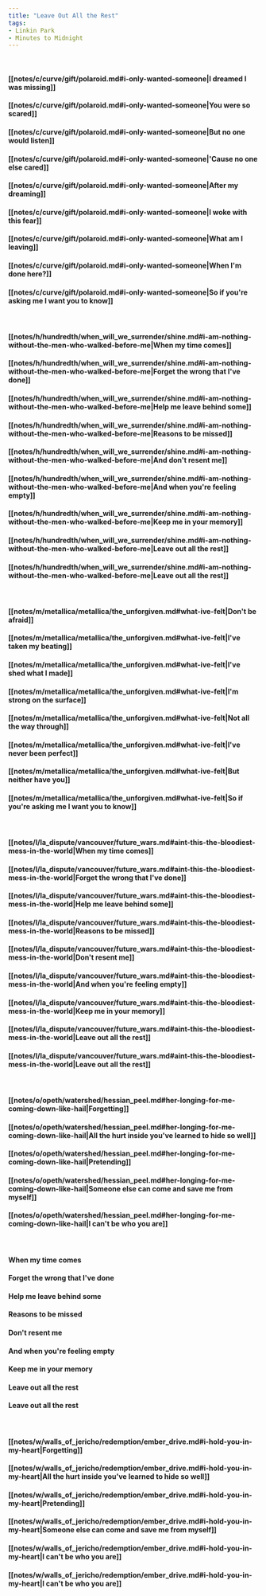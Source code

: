 ```yaml
---
title: "Leave Out All the Rest"
tags:
- Linkin Park
- Minutes to Midnight
---
```

&nbsp;
#### [[notes/c/curve/gift/polaroid.md#i-only-wanted-someone|I dreamed I was missing]]
#### [[notes/c/curve/gift/polaroid.md#i-only-wanted-someone|You were so scared]]
#### [[notes/c/curve/gift/polaroid.md#i-only-wanted-someone|But no one would listen]]
#### [[notes/c/curve/gift/polaroid.md#i-only-wanted-someone|'Cause no one else cared]]
#### [[notes/c/curve/gift/polaroid.md#i-only-wanted-someone|After my dreaming]]
#### [[notes/c/curve/gift/polaroid.md#i-only-wanted-someone|I woke with this fear]]
#### [[notes/c/curve/gift/polaroid.md#i-only-wanted-someone|What am I leaving]]
#### [[notes/c/curve/gift/polaroid.md#i-only-wanted-someone|When I'm done here?]]
#### [[notes/c/curve/gift/polaroid.md#i-only-wanted-someone|So if you're asking me I want you to know]]
&nbsp;
#### [[notes/h/hundredth/when_will_we_surrender/shine.md#i-am-nothing-without-the-men-who-walked-before-me|When my time comes]]
#### [[notes/h/hundredth/when_will_we_surrender/shine.md#i-am-nothing-without-the-men-who-walked-before-me|Forget the wrong that I've done]]
#### [[notes/h/hundredth/when_will_we_surrender/shine.md#i-am-nothing-without-the-men-who-walked-before-me|Help me leave behind some]]
#### [[notes/h/hundredth/when_will_we_surrender/shine.md#i-am-nothing-without-the-men-who-walked-before-me|Reasons to be missed]]
#### [[notes/h/hundredth/when_will_we_surrender/shine.md#i-am-nothing-without-the-men-who-walked-before-me|And don't resent me]]
#### [[notes/h/hundredth/when_will_we_surrender/shine.md#i-am-nothing-without-the-men-who-walked-before-me|And when you're feeling empty]]
#### [[notes/h/hundredth/when_will_we_surrender/shine.md#i-am-nothing-without-the-men-who-walked-before-me|Keep me in your memory]]
#### [[notes/h/hundredth/when_will_we_surrender/shine.md#i-am-nothing-without-the-men-who-walked-before-me|Leave out all the rest]]
#### [[notes/h/hundredth/when_will_we_surrender/shine.md#i-am-nothing-without-the-men-who-walked-before-me|Leave out all the rest]]
&nbsp;
#### [[notes/m/metallica/metallica/the_unforgiven.md#what-ive-felt|Don't be afraid]]
#### [[notes/m/metallica/metallica/the_unforgiven.md#what-ive-felt|I've taken my beating]]
#### [[notes/m/metallica/metallica/the_unforgiven.md#what-ive-felt|I've shed what I made]]
#### [[notes/m/metallica/metallica/the_unforgiven.md#what-ive-felt|I'm strong on the surface]]
#### [[notes/m/metallica/metallica/the_unforgiven.md#what-ive-felt|Not all the way through]]
#### [[notes/m/metallica/metallica/the_unforgiven.md#what-ive-felt|I've never been perfect]]
#### [[notes/m/metallica/metallica/the_unforgiven.md#what-ive-felt|But neither have you]]
#### [[notes/m/metallica/metallica/the_unforgiven.md#what-ive-felt|So if you're asking me I want you to know]]
&nbsp;
#### [[notes/l/la_dispute/vancouver/future_wars.md#aint-this-the-bloodiest-mess-in-the-world|When my time comes]]
#### [[notes/l/la_dispute/vancouver/future_wars.md#aint-this-the-bloodiest-mess-in-the-world|Forget the wrong that I've done]]
#### [[notes/l/la_dispute/vancouver/future_wars.md#aint-this-the-bloodiest-mess-in-the-world|Help me leave behind some]]
#### [[notes/l/la_dispute/vancouver/future_wars.md#aint-this-the-bloodiest-mess-in-the-world|Reasons to be missed]]
#### [[notes/l/la_dispute/vancouver/future_wars.md#aint-this-the-bloodiest-mess-in-the-world|Don't resent me]]
#### [[notes/l/la_dispute/vancouver/future_wars.md#aint-this-the-bloodiest-mess-in-the-world|And when you're feeling empty]]
#### [[notes/l/la_dispute/vancouver/future_wars.md#aint-this-the-bloodiest-mess-in-the-world|Keep me in your memory]]
#### [[notes/l/la_dispute/vancouver/future_wars.md#aint-this-the-bloodiest-mess-in-the-world|Leave out all the rest]]
#### [[notes/l/la_dispute/vancouver/future_wars.md#aint-this-the-bloodiest-mess-in-the-world|Leave out all the rest]]
&nbsp;
#### [[notes/o/opeth/watershed/hessian_peel.md#her-longing-for-me-coming-down-like-hail|Forgetting]]
#### [[notes/o/opeth/watershed/hessian_peel.md#her-longing-for-me-coming-down-like-hail|All the hurt inside you've learned to hide so well]]
#### [[notes/o/opeth/watershed/hessian_peel.md#her-longing-for-me-coming-down-like-hail|Pretending]]
#### [[notes/o/opeth/watershed/hessian_peel.md#her-longing-for-me-coming-down-like-hail|Someone else can come and save me from myself]]
#### [[notes/o/opeth/watershed/hessian_peel.md#her-longing-for-me-coming-down-like-hail|I can't be who you are]]
&nbsp;
#### When my time comes
#### Forget the wrong that I've done
#### Help me leave behind some
#### Reasons to be missed
#### Don't resent me
#### And when you're feeling empty
#### Keep me in your memory
#### Leave out all the rest
#### Leave out all the rest
&nbsp;
#### [[notes/w/walls_of_jericho/redemption/ember_drive.md#i-hold-you-in-my-heart|Forgetting]]
#### [[notes/w/walls_of_jericho/redemption/ember_drive.md#i-hold-you-in-my-heart|All the hurt inside you've learned to hide so well]]
#### [[notes/w/walls_of_jericho/redemption/ember_drive.md#i-hold-you-in-my-heart|Pretending]]
#### [[notes/w/walls_of_jericho/redemption/ember_drive.md#i-hold-you-in-my-heart|Someone else can come and save me from myself]]
#### [[notes/w/walls_of_jericho/redemption/ember_drive.md#i-hold-you-in-my-heart|I can't be who you are]]
#### [[notes/w/walls_of_jericho/redemption/ember_drive.md#i-hold-you-in-my-heart|I can't be who you are]]
